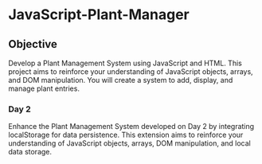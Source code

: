 # JavaScript-Plant-Manager

## Objective

Develop a Plant Management System using JavaScript and HTML. This project aims to reinforce your understanding of JavaScript objects, arrays, and DOM manipulation. You will create a system to add, display, and manage plant entries.

### Day 2

Enhance the Plant Management System developed on Day 2 by integrating localStorage for data persistence. This extension aims to reinforce your understanding of JavaScript objects, arrays, DOM manipulation, and local data storage.
